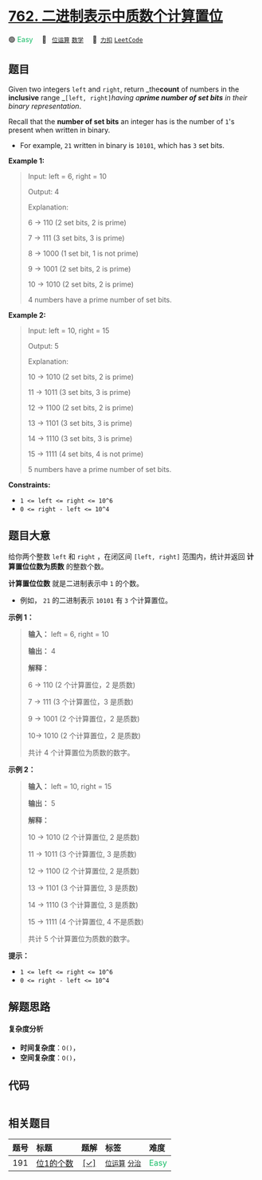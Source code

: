 # [762. 二进制表示中质数个计算置位](https://2xiao.github.io/leetcode-js/problem/0762.html)

🟢 <font color=#15bd66>Easy</font>&emsp; 🔖&ensp; [`位运算`](/tag/bit-manipulation.md) [`数学`](/tag/math.md)&emsp; 🔗&ensp;[`力扣`](https://leetcode.cn/problems/prime-number-of-set-bits-in-binary-representation) [`LeetCode`](https://leetcode.com/problems/prime-number-of-set-bits-in-binary-representation)

## 题目

Given two integers `left` and `right`, return _the**count** of numbers in the
**inclusive** range _`[left, right]`_having a**prime number of set bits** in
their binary representation_.

Recall that the **number of set bits** an integer has is the number of `1`'s
present when written in binary.

  * For example, `21` written in binary is `10101`, which has `3` set bits.



**Example 1:**

> Input: left = 6, right = 10
> 
> Output: 4
> 
> Explanation:
> 
> 6  -> 110 (2 set bits, 2 is prime)
> 
> 7  -> 111 (3 set bits, 3 is prime)
> 
> 8  -> 1000 (1 set bit, 1 is not prime)
> 
> 9  -> 1001 (2 set bits, 2 is prime)
> 
> 10 -> 1010 (2 set bits, 2 is prime)
> 
> 4 numbers have a prime number of set bits.

**Example 2:**

> Input: left = 10, right = 15
> 
> Output: 5
> 
> Explanation:
> 
> 10 -> 1010 (2 set bits, 2 is prime)
> 
> 11 -> 1011 (3 set bits, 3 is prime)
> 
> 12 -> 1100 (2 set bits, 2 is prime)
> 
> 13 -> 1101 (3 set bits, 3 is prime)
> 
> 14 -> 1110 (3 set bits, 3 is prime)
> 
> 15 -> 1111 (4 set bits, 4 is not prime)
> 
> 5 numbers have a prime number of set bits.

**Constraints:**

  * `1 <= left <= right <= 10^6`
  * `0 <= right - left <= 10^4`


## 题目大意

给你两个整数 `left` 和 `right` ，在闭区间 `[left, right]` 范围内，统计并返回 **计算置位位数为质数** 的整数个数。

**计算置位位数** 就是二进制表示中 `1` 的个数。

  * 例如， `21` 的二进制表示 `10101` 有 `3` 个计算置位。



**示例 1：**

> 
> 
> 
> 
> 
> **输入：** left = 6, right = 10
> 
> **输出：** 4
> 
> **解释：**
> 
> 6 -> 110 (2 个计算置位，2 是质数)
> 
> 7 -> 111 (3 个计算置位，3 是质数)
> 
> 9 -> 1001 (2 个计算置位，2 是质数)
> 
> 10-> 1010 (2 个计算置位，2 是质数)
> 
> 共计 4 个计算置位为质数的数字。
> 
> 

**示例 2：**

> 
> 
> 
> 
> 
> **输入：** left = 10, right = 15
> 
> **输出：** 5
> 
> **解释：**
> 
> 10 -> 1010 (2 个计算置位, 2 是质数)
> 
> 11 -> 1011 (3 个计算置位, 3 是质数)
> 
> 12 -> 1100 (2 个计算置位, 2 是质数)
> 
> 13 -> 1101 (3 个计算置位, 3 是质数)
> 
> 14 -> 1110 (3 个计算置位, 3 是质数)
> 
> 15 -> 1111 (4 个计算置位, 4 不是质数)
> 
> 共计 5 个计算置位为质数的数字。
> 
> 



**提示：**

  * `1 <= left <= right <= 10^6`
  * `0 <= right - left <= 10^4`


## 解题思路

#### 复杂度分析

- **时间复杂度**：`O()`，
- **空间复杂度**：`O()`，

## 代码

```javascript

```

## 相关题目

<!-- prettier-ignore -->
| 题号 | 标题 | 题解 | 标签 | 难度 |
| :------: | :------ | :------: | :------ | :------ |
| 191 | [位1的个数](https://leetcode.com/problems/number-of-1-bits) | [[✓]](/problem/0191.md) |  [`位运算`](/tag/bit-manipulation.md) [`分治`](/tag/divide-and-conquer.md) | <font color=#15bd66>Easy</font> |